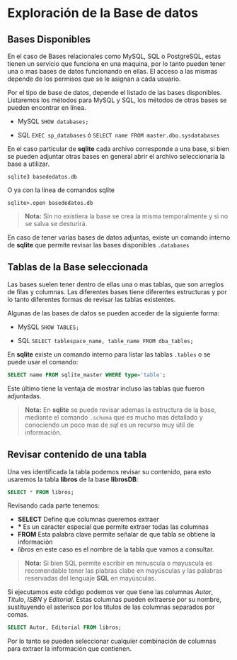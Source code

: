 # Exploración de la Base de datos

## Bases Disponibles

En el caso de Bases relacionales como MySQL, SQL o PostgreSQL, estas tienen un servicio que funciona en una maquina, por
lo tanto pueden tener una o mas bases de datos funcionando en ellas. El acceso a las mismas depende de los permisos que
se le asignan a cada usuario. 

Por el tipo de base de datos, depende el listado de las bases disponibles. Listaremos los métodos para MySQL y SQL, los
métodos de otras bases se pueden encontrar en línea.

- MySQL `SHOW databases;`

- SQL `EXEC sp_databases` ó `SELECT name FROM master.dbo.sysdatabases`

En el caso particular de **sqlite** cada archivo corresponde a una base, si bien se pueden adjuntar otras bases en
general abrir el archivo seleccionaría la base a utilizar.

```
sqlite3 basededatos.db
```

O ya con la línea de comandos sqlite 

```
sqlite>.open basededatos.db
```

>**Nota:**
> Sin no existiera la base se crea la misma temporalmente y si no se salva se desturirá.

En caso de tener varias bases de datos adjuntas, existe un comando interno de **sqlite** que permite revisar las bases
disponibles `.databases` 

## Tablas de la Base seleccionada

Las bases suelen tener dentro de ellas una o mas tablas, que son arreglos de filas y columnas. 
Las diferentes bases tiene diferentes estructuras y por lo tanto diferentes formas de revisar las tablas existentes.

Algunas de las bases de datos se pueden acceder de la siguiente forma:

- MySQL `SHOW TABLES;`

- SQL `SELECT tablespace_name, table_name FROM dba_tables;`

En **sqlite** existe un comando interno para listar las tablas `.tables` o se puede usar el comando:

```sql
SELECT name FROM sqlite_master WHERE type='table';
```
Este último tiene la ventaja de mostrar incluso las tablas que fueron adjuntadas.

> **Nota:**
> En **sqlite** se puede revisar ademas la estructura de la base, mediante el comando `.schema` que es mucho mas
> detallado y conociendo un poco mas de _sql_ es un recurso muy útil de información.

## Revisar contenido de una tabla

Una ves identificada la tabla podemos revisar su contenido, para esto usaremos la tabla **libros** de la base
**librosDB**:

```sql
SELECT * FROM libros;
```

Revisando cada parte tenemos:

- **SELECT** Define que columnas queremos extraer
- **\*** Es un caracter especial que permite extraer todas las columnas
- **FROM** Esta palabra clave permite señalar de que tabla se obtiene la información 
- _libros_ en este caso es el nombre de la tabla que vamos a consultar.

> **Nota:**
> Si bien SQL permite escribir en minuscula o mayuscula es recomendable tener las plabras clabe en mayúsculas y las
> palabras reservadas del lenguaje **SQL** en mayúsculas.

Si ejecutamos este código podemos ver que tiene las columnas _Autor_, _Titulo_, _ISBN_ y _Editorial_.
Estas columnas pueden extraerse por su nombre, sustituyendo el asterisco por los títulos de las columnas separados por
comas.

```sql
SELECT Autor, Editorial FROM libros;
```

Por lo tanto se pueden seleccionar cualquier combinación de columnas para extraer la información que contienen.
